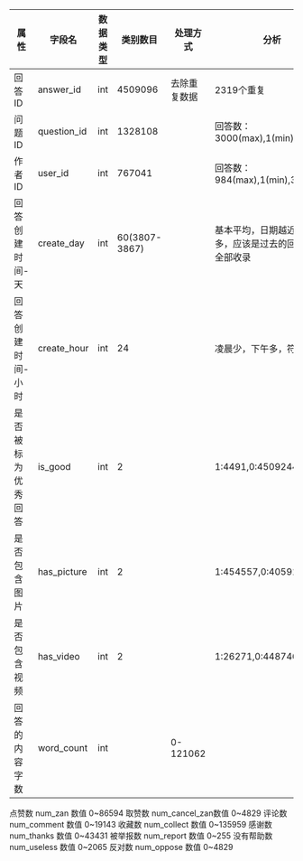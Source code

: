 | 属性   | 字段名 | 数据类型 | 类别数目 | 处理方式 | 分析 |
|-------| ------|------|------|------|------|
|回答ID|answer_id |int|4509096|去除重复数据|2319个重复
|问题ID|question_id|int|1328108||回答数：3000(max),1(min),3(0.75)
|作者ID|user_id|int|767041||回答数：984(max),1(min),3(0.75)
|回答创建时间-天|create_day|int|60(3807-3867)||基本平均，日期越近数目越多，应该是过去的回答没有全部收录
|回答创建时间-小时|create_hour|int|24||凌晨少，下午多，符合规律       
|是否被标为优秀回答|is_good|int|2||1:4491,0:4509244
|是否包含图片|has_picture|int|2||1:454557,0:4059178
|是否包含视频|has_video|int|2||1:26271,0:4487464
|回答的内容字数|word_count|int||0-121062|
点赞数               num_zan       数值                         0~86594
取赞数               num_cancel_zan数值                         0~4829
评论数               num_comment   数值                         0~19143
收藏数               num_collect   数值                         0~135959
感谢数               num_thanks    数值                         0~43431
被举报数             num_report    数值                         0~255
没有帮助数            num_useless   数值                         0~2065
反对数               num_oppose    数值                         0~4829